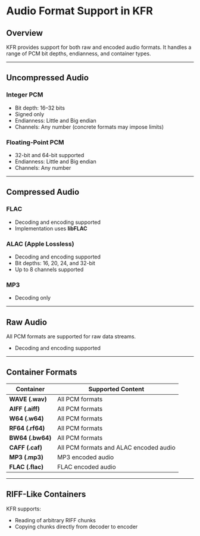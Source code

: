 # Audio Format Support in KFR

## Overview

KFR provides support for both raw and encoded audio formats. It handles a range of PCM bit depths, endianness, and container types.

---

## Uncompressed Audio

### Integer PCM

* Bit depth: 16–32 bits
* Signed only
* Endianness: Little and Big endian
* Channels: Any number (concrete formats may impose limits)

### Floating-Point PCM

* 32-bit and 64-bit supported
* Endianness: Little and Big endian
* Channels: Any number

---

## Compressed Audio

### FLAC

* Decoding and encoding supported
* Implementation uses **libFLAC**

### ALAC (Apple Lossless)

* Decoding and encoding supported
* Bit depths: 16, 20, 24, and 32-bit
* Up to 8 channels supported

### MP3

* Decoding only

---

## Raw Audio

All PCM formats are supported for raw data streams.

* Decoding and encoding supported

---

## Container Formats

| Container        | Supported Content                      |
| ---------------- | -------------------------------------- |
| **WAVE (.wav)**  | All PCM formats                        |
| **AIFF (.aiff)** | All PCM formats                        |
| **W64 (.w64)**   | All PCM formats                        |
| **RF64 (.rf64)** | All PCM formats                        |
| **BW64 (.bw64)** | All PCM formats                        |
| **CAFF (.caf)**  | All PCM formats and ALAC encoded audio |
| **MP3 (.mp3)**   | MP3 encoded audio                      |
| **FLAC (.flac)** | FLAC encoded audio                     |

---

## RIFF-Like Containers

KFR supports:

* Reading of arbitrary RIFF chunks
* Copying chunks directly from decoder to encoder
